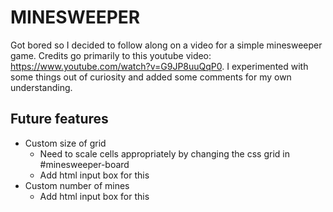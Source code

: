 # MINESWEEPER
Got bored so I decided to follow along on a video for a simple minesweeper game. Credits go primarily to this youtube video: https://www.youtube.com/watch?v=G9JP8uuQqP0. I experimented with some things out of curiosity and added some comments for my own understanding. 

## Future features
- Custom size of grid
    - Need to scale cells appropriately by changing the css grid in #minesweeper-board
    - Add html input box for this
- Custom number of mines
    - Add html input box for this